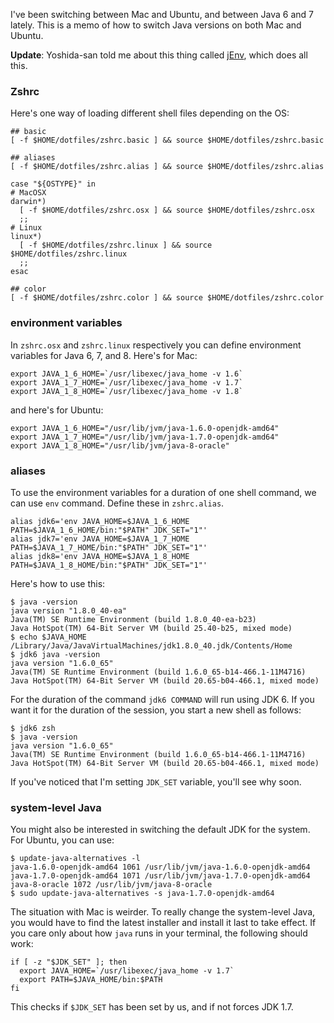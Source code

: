 I've been switching between Mac and Ubuntu, and between Java 6 and 7 lately.
This is a memo of how to switch Java versions on both Mac and Ubuntu.

**Update**: Yoshida-san told me about this thing called [jEnv](http://www.jenv.be/), which does all this.

### Zshrc

Here's one way of loading different shell files depending on the OS:

    ## basic
    [ -f $HOME/dotfiles/zshrc.basic ] && source $HOME/dotfiles/zshrc.basic
     
    ## aliases
    [ -f $HOME/dotfiles/zshrc.alias ] && source $HOME/dotfiles/zshrc.alias
     
    case "${OSTYPE}" in
    # MacOSX
    darwin*)
      [ -f $HOME/dotfiles/zshrc.osx ] && source $HOME/dotfiles/zshrc.osx
      ;;
    # Linux
    linux*)
      [ -f $HOME/dotfiles/zshrc.linux ] && source $HOME/dotfiles/zshrc.linux
      ;;
    esac
     
    ## color
    [ -f $HOME/dotfiles/zshrc.color ] && source $HOME/dotfiles/zshrc.color

### environment variables

In `zshrc.osx` and `zshrc.linux` respectively you can define environment variables for Java 6, 7, and 8. Here's for Mac:

    export JAVA_1_6_HOME=`/usr/libexec/java_home -v 1.6`
    export JAVA_1_7_HOME=`/usr/libexec/java_home -v 1.7`
    export JAVA_1_8_HOME=`/usr/libexec/java_home -v 1.8`

and here's for Ubuntu:

    export JAVA_1_6_HOME="/usr/lib/jvm/java-1.6.0-openjdk-amd64"
    export JAVA_1_7_HOME="/usr/lib/jvm/java-1.7.0-openjdk-amd64"
    export JAVA_1_8_HOME="/usr/lib/jvm/java-8-oracle"

### aliases

To use the environment variables for a duration of one shell command, we can use `env` command. Define these in `zshrc.alias`.

    alias jdk6='env JAVA_HOME=$JAVA_1_6_HOME PATH=$JAVA_1_6_HOME/bin:"$PATH" JDK_SET="1"'
    alias jdk7='env JAVA_HOME=$JAVA_1_7_HOME PATH=$JAVA_1_7_HOME/bin:"$PATH" JDK_SET="1"'
    alias jdk8='env JAVA_HOME=$JAVA_1_8_HOME PATH=$JAVA_1_8_HOME/bin:"$PATH" JDK_SET="1"'

Here's how to use this:

    $ java -version
    java version "1.8.0_40-ea"
    Java(TM) SE Runtime Environment (build 1.8.0_40-ea-b23)
    Java HotSpot(TM) 64-Bit Server VM (build 25.40-b25, mixed mode)
    $ echo $JAVA_HOME
    /Library/Java/JavaVirtualMachines/jdk1.8.0_40.jdk/Contents/Home
    $ jdk6 java -version
    java version "1.6.0_65"
    Java(TM) SE Runtime Environment (build 1.6.0_65-b14-466.1-11M4716)
    Java HotSpot(TM) 64-Bit Server VM (build 20.65-b04-466.1, mixed mode)

For the duration of the command `jdk6 COMMAND` will run using JDK 6. If you want it for the duration of the session, you start a new shell as follows:

    $ jdk6 zsh
    $ java -version
    java version "1.6.0_65"
    Java(TM) SE Runtime Environment (build 1.6.0_65-b14-466.1-11M4716)
    Java HotSpot(TM) 64-Bit Server VM (build 20.65-b04-466.1, mixed mode)

If you've noticed that I'm setting `JDK_SET` variable, you'll see why soon.

### system-level Java

You might also be interested in switching the default JDK for the system. For Ubuntu, you can use:

    $ update-java-alternatives -l
    java-1.6.0-openjdk-amd64 1061 /usr/lib/jvm/java-1.6.0-openjdk-amd64
    java-1.7.0-openjdk-amd64 1071 /usr/lib/jvm/java-1.7.0-openjdk-amd64
    java-8-oracle 1072 /usr/lib/jvm/java-8-oracle
    $ sudo update-java-alternatives -s java-1.7.0-openjdk-amd64

The situation with Mac is weirder. To really change the system-level Java, you would have to find the latest installer and install it last to take effect. If you care only about how `java` runs in your terminal, the following should work:

    if [ -z "$JDK_SET" ]; then
      export JAVA_HOME=`/usr/libexec/java_home -v 1.7`
      export PATH=$JAVA_HOME/bin:$PATH
    fi

This checks if `$JDK_SET` has been set by us, and if not forces JDK 1.7.

